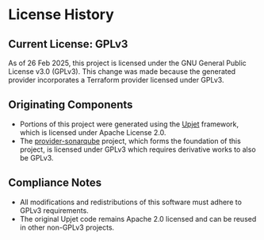 # License History

## Current License: GPLv3

As of 26 Feb 2025, this project is licensed under the GNU General Public License v3.0 (GPLv3). This change was made because the generated provider incorporates a Terraform provider licensed under GPLv3.

## Originating Components

- Portions of this project were generated using the [Upjet](https://github.com/crossplane/upjet) framework, which is licensed under Apache License 2.0.
- The [provider-sonarqube](https://github.com/jdamata/terraform-provider-sonarqube) project, which forms the foundation of this project, is licensed under GPLv3 which requires derivative works to also be GPLv3.

## Compliance Notes

- All modifications and redistributions of this software must adhere to GPLv3 requirements.
- The original Upjet code remains Apache 2.0 licensed and can be reused in other non-GPLv3 projects.
